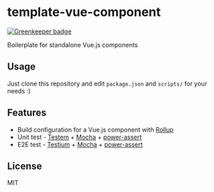 # template-vue-component

[![Greenkeeper badge](https://badges.greenkeeper.io/ktsn/template-vue-component.svg)](https://greenkeeper.io/)

Boilerplate for standalone Vue.js components

## Usage

Just clone this repository and edit `package.json` and `scripts/` for your needs :)

## Features

- Build configuration for a Vue.js component with [Rollup](http://rollupjs.org/)
- Unit test - [Testem](https://github.com/testem/testem) + [Mocha](https://mochajs.org/) + [power-assert](https://github.com/power-assert-js/power-assert)
- E2E test - [Testium](https://github.com/groupon/testium) + [Mocha](https://mochajs.org/) + [power-assert](https://github.com/power-assert-js/power-assert)

## License

MIT
